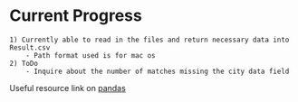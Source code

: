 # Current Progress  
    1) Currently able to read in the files and return necessary data into Result.csv
        - Path format used is for mac os 
    2) ToDo
        - Inquire about the number of matches missing the city data field 

Useful resource link on [pandas](https://pandas.pydata.org/pandas-docs/stable/reference/index.html)
